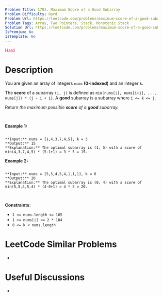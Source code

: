 ```yaml
---
Problem Title: 1793. Maximum Score of a Good Subarray
Problem Difficulty: Hard
Problem Url: https://leetcode.com/problems/maximum-score-of-a-good-subarray/
Problem Tags: Array, Two Pointers, Stack, Monotonic Stack
Solution Url: https://leetcode.com/problems/maximum-score-of-a-good-subarray/solution/
IsPremium: No
IsTemplate: No
---
```


<span style="color: rgb(233, 30, 99);">Hard</span>

# Description

You are given an array of integers `nums` **(0-indexed)** and an integer `k`.


The **score** of a subarray `(i, j)` is defined as `min(nums[i], nums[i+1], ..., nums[j]) * (j - i + 1)`. A **good** subarray is a subarray where `i <= k <= j`.


Return *the maximum possible **score** of a **good** subarray.*


 


**Example 1:**



```

**Input:** nums = [1,4,3,7,4,5], k = 3
**Output:** 15
**Explanation:** The optimal subarray is (1, 5) with a score of min(4,3,7,4,5) * (5-1+1) = 3 * 5 = 15. 

```

**Example 2:**



```

**Input:** nums = [5,5,4,5,4,1,1,1], k = 0
**Output:** 20
**Explanation:** The optimal subarray is (0, 4) with a score of min(5,5,4,5,4) * (4-0+1) = 4 * 5 = 20.

```

 


**Constraints:**


* `1 <= nums.length <= 105`
* `1 <= nums[i] <= 2 * 104`
* `0 <= k < nums.length`




# LeetCode Similar Problems

- []()

# Useful Discussions

- []()
